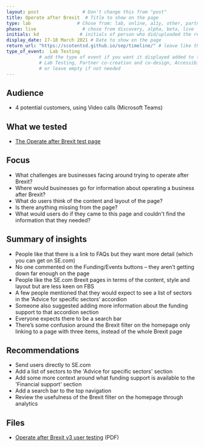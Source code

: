 ```yaml
---
layout: post                # Don't change this from "post"
title: Operate after Brexit  # Title to show on the page
type: lab                 # Chose from: lab, online, a11y, other, partner
phase: live                 # chose from discovery, alpha, beta, live
initials: kd               # initials of person who did/uploaded the research
display_date: 17-18 March 2021 # Date to show on the page
return_url: "https://scotentsd.github.io/sep/timeline/" # leave like this         
type_of_event:  Lab Testing          
            # add the type of event if you want it displayed added to the heading when the post if clicked on
            # Lab Testing, Partner co-creation and co-design, Accessibility, Online research and testing, Events, F2F and testing
            # or leave empty if not needed
---
```

## Audience
- 4 potential customers, using Video calls (Microsoft Teams)

## What we tested
- [The Operate after Brexit test page](https://findbusinesssupport.gov.scot/operate-after-brexit)

## Focus
- What challenges are businesses facing around trying to operate after Brexit?
- Where would businesses go for information about operating a business after Brexit?
- What do users think of the content and layout of the page?
- Is there anything missing from the page?
- What would users do if they came to this page and couldn't find the information that they needed?

## Summary of insights

- People like that there is a link to FAQs but they want more detail (which you can get on SE.com)
- No one commented on the Funding/Events buttons – they aren’t getting down far enough on the page
- People like the SE.com Brexit pages in terms of the content, style and layout but are less keen on FBS
- A few people mentioned that they would expect to see a list of sectors in the ‘Advice for specific sectors’ accordion
- Someone also suggested adding more information about the funding support to that accordion section
- Everyone expects there to be a search bar
- There’s some confusion around the Brexit filter on the homepage only linking to a page with three items, instead of the whole Brexit page

## Recommendations
- Send users directly to SE.com
- Add a list of sectors to the 'Advice for specific sectors' section
- Add some more context around what funding support is available to the 'Financial support' section
- Add a search bar to the top navigation
- Review the usefulness of the Brexit filter on the homepage through analytics

## Files
- [Operate after Brexit v3 user testing](/sep/files/2021_03_18_Brexit_FBS.pdf) (PDF)
